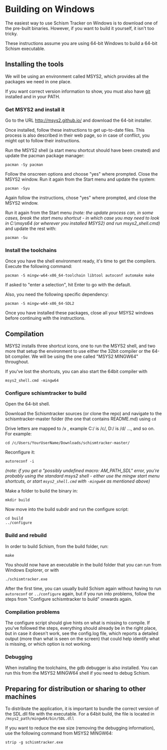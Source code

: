 # Building on Windows

The easiest way to use Schism Tracker on Windows is to download one of the 
pre-built binaries. However, if you want to build it yourself, it isn't too
tricky.

These instructions assume you are using 64-bit Windows to build a 64-bit
Schism executable.

## Installing the tools

We will be using an environment called MSYS2, which provides all the packages we
need in one place.

If you want correct version information to show, you must also 
have [git](https://git-scm.com/) installed and in your PATH.

### Get MSYS2 and install it

Go to the URL http://msys2.github.io/ and download the 64-bit installer.

Once installed, follow these instructions to get up-to-date files. This process
is also described in their web page, so in case of conflict, you might opt to
follow their instructions.

Run the MSYS2 shell (a start menu shortcut should have been created) and update
the pacman package manager:

	pacman -Sy pacman
	
Follow the onscreen options and choose "yes" where prompted. 
Close the MSYS2 window. Run it again from the Start menu and update the system:

	pacman -Syu
	
Again follow the instructions, chose "yes" where prompted, and close the MSYS2 window. 

Run it again from the Start menu _(note: the update
process can, in some cases, break the start menu shortcut - in which case you
may need to look in C:\msys64 (or wherever you installed MSYS2) and run
msys2\_shell.cmd)_ and update the rest with:

	pacman -Su

### Install the toolchains

Once you have the shell environment ready, it's time to get the compilers.
Execute the following command:

	pacman -S mingw-w64-x86_64-toolchain libtool autoconf automake make

If asked to "enter a selection", hit Enter to go with the default.

Also, you need the following specific dependency:

	pacman -S mingw-w64-x86_64-SDL2
	
Once you have installed these packages, close all your MSYS2 windows 
before continuing with the instructions.

## Compilation

MSYS2 installs three shortcut icons, one to run the MSYS2 shell, and two more
that setup the environment to use either the 32bit compiler or the 64-bit
compiler. We will be using the one called "MSYS2 MINGW64" throughout.

If you've lost the shortcuts, you can also start the 64bit compiler with

	msys2_shell.cmd -mingw64

### Configure schismtracker to build

Open the 64-bit shell.

Download the Schismtracker sources (or clone the repo) and navigate to the
schismtracker-master folder (the one that contains README.md) using `cd`

Drive letters are mapped to /x , example C:/
is /c/, D:/ is /d/ ..., and so on. For example:

	cd /c/Users/YourUserName/Downloads/schismtracker-master/

Reconfigure it:

	autoreconf -i

_(note: if you get a "possibly undefined macro: AM\_PATH\_SDL" error, you're
probably using the standard msys2 shell - either use the mingw start menu
shortcuts, or start `msys2_shell.cmd` with `-mingw64` as mentioned above)_

Make a folder to build the binary in:

	mkdir build
	
Now move into the build subdir and run the configure script:

	cd build
	../configure
	
### Build and rebuild

In order to build Schism, from the build folder, run:

	make
	
You should now have an executable in the build folder that you can run from
Windows Explorer, or with 
	
	./schismtracker.exe

After the first time, you can usually build Schism again without having to run 
`autoreconf` or `../configure` again, but if you run into problems, follow the
steps from "Configure schismtracker to build" onwards again.

### Compilation problems

The configure script should give hints on what is missing to compile. If you've
followed the steps, everything should already be in the right place, but in case 
it doesn't work, see the config.log file, which reports a detailed output (more 
than what is seen on the screen) that could help identify what is missing, or which
option is not working.

### Debugging

When installing the toolchains, the gdb debugger is also installed. You can run this
from the MSYS2 MINGW64 shell if you need to debug Schism.

## Preparing for distribution or sharing to other machines

To distribute the application, it is important to bundle the correct version of
the SDL.dll file with the executable. For a 64bit build, the file is located in 
`/msys2_path/mingw64/bin/SDL.dll`

If you want to reduce the exe size (removing the debugging information), use
the following command from MSYS2 MINGW64:

	strip -g schismtracker.exe
